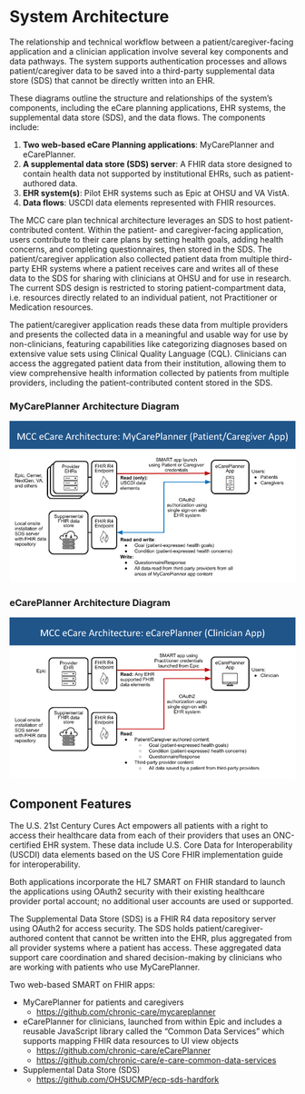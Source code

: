 # System Architecture
The relationship and technical workflow between a patient/caregiver-facing application and a clinician application involve several key components and data pathways. The system supports authentication processes and allows patient/caregiver data to be saved into a third-party supplemental data store (SDS) that cannot be directly written into an EHR.

These diagrams outline the structure and relationships of the system’s components, including the eCare planning applications, EHR systems, the supplemental data store (SDS), and the data flows. The components include:

1. **Two web-based eCare Planning applications**: MyCarePlanner and eCarePlanner.
2. **A supplemental data store (SDS) server**: A FHIR data store designed to contain health data not supported by institutional EHRs, such as patient-authored data.
3. **EHR system(s)**: Pilot EHR systems such as Epic at OHSU and VA VistA.
4. **Data flows**: USCDI data elements represented with FHIR resources.

The MCC care plan technical architecture leverages an SDS to host patient-contributed content. Within the patient- and caregiver-facing application, users contribute to their care plans by setting health goals, adding health concerns, and completing questionnaires, then stored in the SDS. The patient/caregiver application also collected patient data from multiple third-party EHR systems where a patient receives care and writes all of these data to the SDS for sharing with clinicians at OHSU and for use in research. The current SDS design is restricted to storing patient-compartment data, i.e. resources directly related to an individual patient, not Practitioner or Medication resources.

The patient/caregiver application reads these data from multiple providers and presents the collected data in a meaningful and usable way for use by non-clinicians, featuring capabilities like categorizing diagnoses based on extensive value sets using Clinical Quality Language (CQL). Clinicians can access the aggregated patient data from their institution, allowing them to view comprehensive health information collected by patients from multiple providers, including the patient-contributed content stored in the SDS.

### MyCarePlanner Architecture Diagram
![alt text](https://github.com/chronic-care/mcc-project/blob/8bb810845aa7dd957171fad688d2266fc74ed6d4/documentation/eCare%20Architecture%20-%20MyCarePlanner.png)

### eCarePlanner Architecture Diagram
![alt text](https://github.com/chronic-care/mcc-project/blob/8bb810845aa7dd957171fad688d2266fc74ed6d4/documentation/eCare%20Architecture%20-%20eCarePlanner.png)

## Component Features
The U.S. 21st Century Cures Act empowers all patients with a right to access their healthcare data from each of their providers that uses an ONC-certified EHR system. These data include U.S. Core Data for Interoperability (USCDI) data elements based on the US Core FHIR implementation guide for interoperability.

Both applications incorporate the HL7 SMART on FHIR standard to launch the applications using OAuth2 security with their existing healthcare provider portal account; no additional user accounts are used or supported.

The Supplemental Data Store (SDS) is a FHIR R4 data repository server using OAuth2 for access security. The SDS holds patient/caregiver-authored content that cannot be written into the EHR, plus aggregated from all provider systems where a patient has access. These aggregated data support care coordination and shared decision-making by clinicians who are working with patients who use MyCarePlanner.

Two web-based SMART on FHIR apps:
- MyCarePlanner for patients and caregivers
  - https://github.com/chronic-care/mycareplanner 
- eCarePlanner for clinicians, launched from within Epic and includes a reusable JavaScript library called the “Common Data Services” which supports mapping FHIR data resources to UI view objects
  - https://github.com/chronic-care/eCarePlanner 
  - https://github.com/chronic-care/e-care-common-data-services
- Supplemental Data Store (SDS)
  - https://github.com/OHSUCMP/ecp-sds-hardfork
